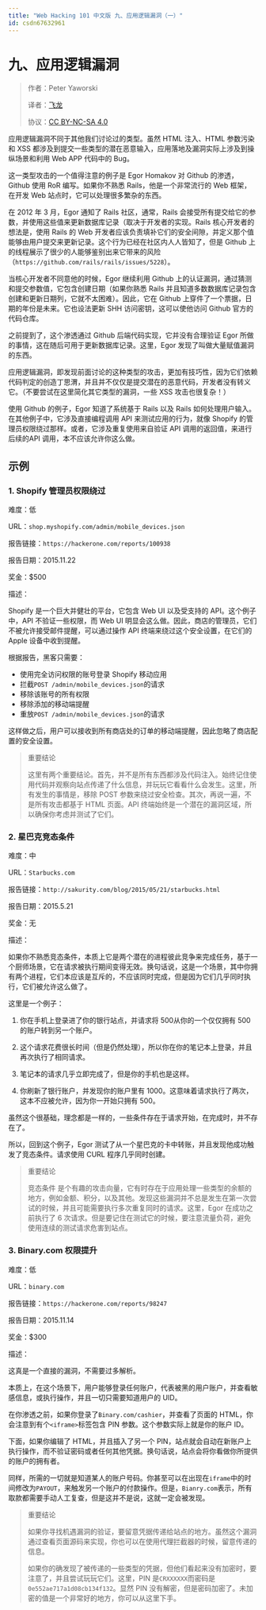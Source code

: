 ```yaml
---
title: "Web Hacking 101 中文版 九、应用逻辑漏洞（一）"
id: csdn67632961
---
```


# 九、应用逻辑漏洞

> 作者：Peter Yaworski
> 
> 译者：[飞龙](https://github.com/)
> 
> 协议：[CC BY-NC-SA 4.0](http://creativecommons.org/licenses/by-nc-sa/4.0/)

应用逻辑漏洞不同于其他我们讨论过的类型。虽然 HTML 注入、HTML 参数污染和 XSS 都涉及到提交一些类型的潜在恶意输入，应用落地及漏洞实际上涉及到操纵场景和利用 Web APP 代码中的 Bug。

这一类型攻击的一个值得注意的例子是 Egor Homakov 对 Github 的渗透，Github 使用 RoR 编写。如果你不熟悉 Rails，他是一个非常流行的 Web 框架，在开发 Web 站点时，它可以处理很多繁杂的东西。

在 2012 年 3 月，Egor 通知了 Rails 社区，通常，Rails 会接受所有提交给它的参数，并使用这些值来更新数据库记录（取决于开发者的实现。Rails 核心开发者的想法是，使用 Rails 的 Web 开发者应该负责填补它们的安全间隙，并定义那个值能够由用户提交来更新记录。这个行为已经在社区内人人皆知了，但是 Github 上的线程展示了很少的人能够鉴别出来它带来的风险（`https://github.com/rails/rails/issues/5228`）。

当核心开发者不同意他的时候，Egor 继续利用 Github 上的认证漏洞，通过猜测和提交参数值，它包含创建日期（如果你熟悉 Rails 并且知道多数数据库记录包含创建和更新日期列，它就不太困难）。因此，它在 Github 上穿件了一个票据，日期的年份是未来。它也设法更新 SHH 访问密钥，这可以使他访问 Github 官方的代码仓库。

之前提到了，这个渗透通过 Github 后端代码实现，它并没有合理验证 Egor 所做的事情，这在随后可用于更新数据库记录。这里，Egor 发现了叫做大量赋值漏洞的东西。

应用逻辑漏洞，即发现前面讨论的这种类型的攻击，更加有技巧性，因为它们依赖代码判定的创造丁思渭，并且并不仅仅是提交潜在的恶意代码，开发者没有转义它。（不要尝试在这里简化其它类型的漏洞，一些 XSS 攻击也很复杂！）

使用 Github 的例子，Egor 知道了系统基于 Rails 以及 Rails 如何处理用户输入。在其他例子中，它涉及直接编程调用 API 来测试应用的行为，就像 Shopify 的管理员权限绕过那样。或者，它涉及重复使用来自验证 API 调用的返回值，来进行后续的API 调用，本不应该允许你这么做。

## 示例

### 1\. Shopify 管理员权限绕过

难度：低

URL：`shop.myshopify.com/admin/mobile_devices.json`

报告链接：`https://hackerone.com/reports/100938`

报告日期：2015.11.22

奖金：$500

描述：

Shopify 是一个巨大并健壮的平台，它包含 Web UI 以及受支持的 API。这个例子中，API 不验证一些权限，而 Web UI 明显会这么做。因此，商店的管理员，它们不被允许接受邮件提醒，可以通过操作 API 终端来绕过这个安全设置，在它们的 Apple 设备中收到提醒。

根据报告，黑客只需要：

*   使用完全访问权限的账号登录 Shopify 移动应用
*   拦截`POST /admin/mobile_devices.json`的请求
*   移除该账号的所有权限
*   移除添加的移动端提醒
*   重放`POST /admin/mobile_devices.json`的请求

这样做之后，用户可以接收到所有商店处的订单的移动端提醒，因此忽略了商店配置的安全设置。

> 重要结论
> 
> 这里有两个重要结论。首先，并不是所有东西都涉及代码注入。始终记住使用代码并观察向站点传递了什么信息，并玩玩它看看什么会发生。这里，所有发生的事情是，移除 POST 参数来绕过安全检查。其次，再说一遍，不是所有攻击都基于 HTML 页面。API 终端始终是一个潜在的漏洞区域，所以确保你考虑并测试了它们。

### 2\. 星巴克竞态条件

难度：中

URL：`Starbucks.com`

报告链接：`http://sakurity.com/blog/2015/05/21/starbucks.html`

报告日期：2015.5.21

奖金：无

描述：

如果你不熟悉竞态条件，本质上它是两个潜在的进程彼此竞争来完成任务，基于一个厨师场景，它在请求被执行期间变得无效。换句话说，这是一个场景，其中你拥有两个进程，它们本应该是互斥的，不应该同时完成，但是因为它们几乎同时执行，它们被允许这么做了。

这里是一个例子：

1.  你在手机上登录进了你的银行站点，并请求将 500从你的一个仅仅拥有  500 的账户转到另一个账户。

2.  这个请求花费很长时间（但是仍然处理），所以你在你的笔记本上登录，并且再次执行了相同请求。

3.  笔记本的请求几乎立即完成了，但是你的手机也是这样。

4.  你刷新了银行账户，并发现你的账户里有 1000。这意味着请求执行了两次，这本不应被允许，因为你一开始只拥有  500。

虽然这个很基础，理念都是一样的，一些条件存在于请求开始，在完成时，并不存在了。

所以，回到这个例子，Egor 测试了从一个星巴克的卡中转账，并且发现他成功触发了竞态条件。请求使用 CURL 程序几乎同时创建。

> 重要结论
> 
> 竞态条件 是个有趣的攻击向量，它有时存在于应用处理一些类型的余额的地方，例如金额、积分，以及其他。发现这些漏洞并不总是发生在第一次尝试的时候，并且可能需要执行多次重复同时的请求。这里，Egor 在成功之前执行了 6 次请求。但是要记住在测试它的时候，要注意流量负荷，避免使用连续的测试请求危害到站点。

### 3\. Binary.com 权限提升

难度：低

URL：`binary.com`

报告链接：`https://hackerone.com/reports/98247`

报告日期：2015.11.14

奖金：$300

描述：

这真是一个直接的漏洞，不需要过多解析。

本质上，在这个场景下，用户能够登录任何账户，代表被黑的用户账户，并查看敏感信息，或执行操作，并且一切只需要知道用户的 UID。

在你渗透之前，如果你登录了`Binary.com/cashier`，并查看了页面的 HTML，你会注意到有个`<iframe>`标签包含 PIN 参数。这个参数实际上就是你的账户 ID。

下面，如果你编辑了 HTML，并且插入了另一个 PIN，站点就会自动在新账户上执行操作，而不验证密码或者任何其他凭据。换句话说，站点会将你看做你所提供的账户的拥有者。

同样，所需的一切就是知道某人的账户号码。你甚至可以在出现在`iframe`中的时间修改为`PAYOUT`，来触发另一个账户的付款操作。但是，`Bianry.com`表示，所有取款都需要手动人工复查，但是这并不是说，这就一定会被发现。

> 重要结论
> 
> 如果你寻找机遇漏洞的验证，要留意凭据传递给站点的地方。虽然这个漏洞通过查看页面源码来实现，你也可以在使用代理拦截器的时候，留意传递的信息。
> 
> 如果你的确发现了被传递的一些类型的凭据，但他们看起来没有加密时，要注意了，并且尝试玩玩它们。这里，PIN 是`CRXXXXXX`而密码是`0e552ae717a1d08cb134f132`。显然 PIN 没有解密，但是密码加密了。未加密的值是一个非常好的地方，你可以从这里下手。